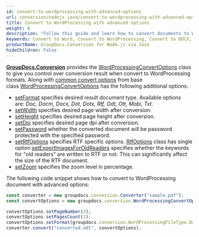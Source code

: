 ```yaml
---
id: convert-to-wordprocessing-with-advanced-options
url: conversion/nodejs-java/convert-to-wordprocessing-with-advanced-options
title: Convert to WordProcessing with advanced options
weight: 6
description: "Follow this guide and learn how to convert documents to Word and Open Document formats like DOC, DOCX, ODT, OTT formats with height, width, DPI and other customizations using GroupDocs.Conversion for Node.js via Java."
keywords: Convert to Word, Convert to WordProcessing, Convert to DOCX, Convert to DOC
productName: GroupDocs.Conversion for Node.js via Java
hideChildren: False
---
```

[**GroupDocs.Conversion**](#) provides the [WordProcessingConvertOptions](#) class to give you control over conversion result when convert to WordProcessing formats. Along with [common convert options](#) from base class [WordProcessingConvertOptions](#) has the following additional options:

*   [setFormat](#) specifies desired result document type. Available options are: *Doc, Docm, Docx, Dot, Dotx, Rtf, Odt, Ott, Mobi, Txt*.
*   [setWidth](#) specifies desired page width after conversion.  
*   [setHeight](#) specifies desired page height after conversion.     
*   [setDpi](#) specifies desired page dpi after conversion.
*   [setPassword](#) whether the converted document will be password protected with the specified password.
*   [setRtfOptions](#) specifies RTF specific options. [RtfOptions](#) class has single option [setExportImagesForOldReaders](#) specifies whether the keywords for "old readers" are written to RTF or not. This can significantly affect the size of the RTF document.
*   [setZoom](#) specifies the zoom level in percentage.

The following code snippet shows how to convert to WordProcessing document with advanced options:

```js
const converter = new groupdocs.conversion.Converter("sample.pdf");
const convertOptions = new groupdocs.conversion.WordProcessingConvertOptions();

convertOptions.setPageNumber(2);
convertOptions.setPagesCount(1);
convertOptions.setFormat(groupdocs.conversion.WordProcessingFileType.Odt);
converter.convert("converted.odt", convertOptions);
```
